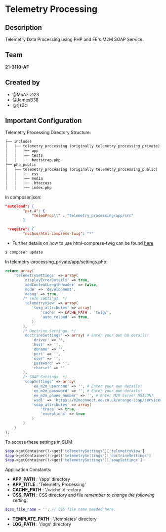 # Telemetry Processing
## Description
Telemetry Data Processing using PHP and EE's M2M SOAP Service. 
## Team
**21-3110-AF**
## Created by
* @MoAziz123
* @JamesB38
* @rjs3c
## Important Configuration
Telemetry Processing Directory Structure:
```markdown
├── includes
│   ├── telemetry_processing (originally telemetry_processing_private)
│   │   ├── app
│   │   ├── tests
│   │   ├── bootstrap.php
├── php_public
│   ├── telemetry_processing (originally telemetry_processing_public)
│   │   ├── css
│   │   ├── media
│   │   ├── .htaccess
│   │   ├── index.php
```
In composer.json:
```json
"autoload": {
        "psr-4": {
            "TelemProc\\" : "telemetry_processing/app/src"
        }
```
```json
 "require": {
        "nochso/html-compress-twig": "*"
```
* Further details on how to use html-compress-twig can be found [here](https://github.com/nochso/html-compress-twig)
```bash
$ composer update
```
In telemetry-processing_private/app/settings.php:
```php
return array(
    'telemetrySettings' => array(
        'displayErrorDetails' => true,
        'addContentLengthHeader' => false,
        'mode' => 'development',
        'debug' => true,
        /* TWIG Settings. */
        'telemetryView' => array(
            'twig_attributes' => array(
                'cache' => CACHE_PATH . 'twig/',
                'auto_reload' => true,
            )
        ),
        /* Doctrine Settings. */
        'doctrineSettings' => array( # Enter your own DB details!
            'driver' => '',
            'host' => '',
            'dbname' => '',
            'port' => '',
            'user' => '',
            'password' => '',
            'charset' => ''
        ),
        /* SOAP Settings. */
        'soapSettings' => array(
            'ee_m2m_username' => '', # Enter your own details!
            'ee_m2m_password' => '', # Enter your own details!
            'ee_m2m_phone_number' => '', # Enter M2M Server MSISDN!
            'wsdl' => 'https://m2mconnect.ee.co.uk/orange-soap/services/MessageServiceByCountry?wsdl',
            'soap_attributes' => array(
                'trace' => true,
                'exceptions' => true
            )
        )
    )
);
```
To access these settings in SLIM:
```php
$app->getContainer()->get('telemetrySettings')['telemetryView']
$app->getContainer()->get('telemetrySettings')['doctrineSettings']
$app->getContainer()->get('telemetrySettings')['soapSettings']
```
Application Constants:
* **APP_PATH** : '/app' directory
* **APP_TITLE** : 'Telemetry Processing'
* **CACHE_PATH** : '/cache' directory
* **CSS_PATH** : CSS directory and file
*remember to change the following setting*:
```php
$css_file_name = ''; // CSS file name needed here.
```
* **TEMPLATE_PATH** : '/templates' directory
* **LOG_PATH** : '/logs' directory 
